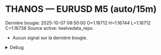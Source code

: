 # THANOS — EURUSD M5 (auto/15m)
Dernière bougie: 2025-10-07 08:50:00  O=1.16712  H=1.16744  L=1.16712  C=1.16738
Source active: twelvedata_repo

- Aucun signal sur la dernière bougie.

<details><summary>Debug</summary>

- TD_API_KEY manquant.

</details>